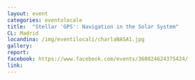```yaml
---
layout: event
categories: eventolocale
title:  "Stellar 'GPS': Navigation in the Solar System"
CL: Madrid
locandina: /img/eventilocali/charlaNASA1.jpg
gallery:
report:
facebook: https://www.facebook.com/events/360824624375424/
link: 
---
```

